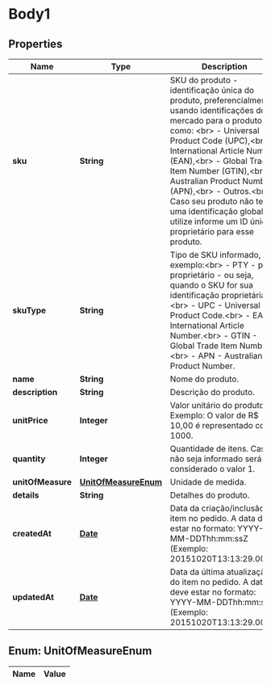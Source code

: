 
# Body1

## Properties
Name | Type | Description | Notes
------------ | ------------- | ------------- | -------------
**sku** | **String** | SKU do produto - identificação única do produto, preferencialmente usando identificações do mercado para o produto, como: &lt;br&gt; - Universal Product Code (UPC),&lt;br&gt; - International Article Number (EAN),&lt;br&gt; - Global Trade Item Number (GTIN),&lt;br&gt; - Australian Product Number (APN),&lt;br&gt; - Outros.&lt;br&gt; Caso seu produto não tenha uma identificação global, utilize informe um ID único proprietário para esse produto. | 
**skuType** | **String** | Tipo de SKU informado, por exemplo:&lt;br&gt; - PTY - para proprietário - ou seja, quando o SKU for sua identificação proprietária.&lt;br&gt; - UPC - Universal Product Code.&lt;br&gt; - EAN - International Article Number.&lt;br&gt; - GTIN - Global Trade Item Number.&lt;br&gt; - APN - Australian Product Number. | 
**name** | **String** | Nome do produto. |  [optional]
**description** | **String** | Descrição do produto. |  [optional]
**unitPrice** | **Integer** | Valor unitário do produto. Exemplo: O valor de R$ 10,00 é representado como 1000. | 
**quantity** | **Integer** | Quantidade de itens. Caso não seja informado será considerado o valor 1. |  [optional]
**unitOfMeasure** | [**UnitOfMeasureEnum**](#UnitOfMeasureEnum) | Unidade de medida. | 
**details** | **String** | Detalhes do produto. |  [optional]
**createdAt** | [**Date**](Date.md) | Data da criação/inclusão do item no pedido. A data deve estar no formato: YYYY-MM-DDThh:mm:ssZ (Exemplo: 20151020T13:13:29.000Z) | 
**updatedAt** | [**Date**](Date.md) | Data da última atualização do item no pedido. A data deve estar no formato: YYYY-MM-DDThh:mm:ssZ (Exemplo: 20151020T13:13:29.000Z) | 


<a name="UnitOfMeasureEnum"></a>
## Enum: UnitOfMeasureEnum
Name | Value
---- | -----



